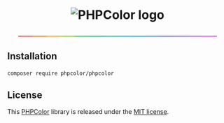 <div align="center">
<h1><img src="https://phpcolor.dev/phpcolor.svg" alt="PHPColor logo" height="50"></h1>
<img src="colors.svg" alt="Colors" width="90%">
</div>

## Installation

```bash
composer require phpcolor/phpcolor
```

## License

This [PHPColor](https://phpcolor.dev) library is released under the [MIT license](LICENSE).
